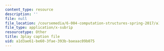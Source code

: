 ```yaml
---
content_type: resource
description: ''
file: null
file_location: /coursemedia/6-004-computation-structures-spring-2017/a1d3ae61be603fae393bbaeaac09b075_q38KAGAKORk.srt
file_type: application/x-subrip
resourcetype: Other
title: 3play caption file
uid: a1d3ae61-be60-3fae-393b-baeaac09b075
---
```

